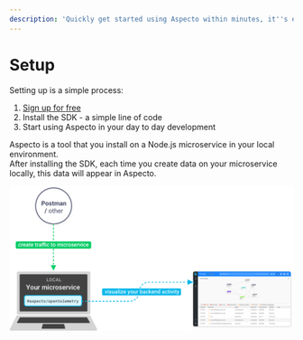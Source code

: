 ```yaml
---
description: 'Quickly get started using Aspecto within minutes, it''s easy'
---
```


# Setup

Setting up is a simple process:

1. [Sign up for free](https://app.aspecto.io/user/login)
2. Install the SDK - a simple line of code
3. Start using Aspecto in your day to day development

Aspecto is a tool that you install on a Node.js microservice in your local environment.   
After installing the SDK, each time you create data on your microservice locally, this data will appear in Aspecto.

![](../.gitbook/assets/group-34.png)

## 

